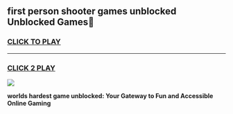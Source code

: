 
## first person shooter games unblocked Unblocked Games👋
<h3>
<a href="https://premium.freeplayer.one?title=first_person_shooter_games_unblocked&ref=16F">CLICK TO PLAY</a></h3>
<hr>

<h3>
<a href="https://premium.freeplayer.one?title=first_person_shooter_games_unblocked&ref=16F">CLICK 2 PLAY</a>
  
</h3>

<a href="https://premium.freeplayer.one?title=first_person_shooter_games_unblocked&ref=16F/"><img src="https://clearcache.store/games.png"></a>


**worlds hardest game unblocked: Your Gateway to Fun and Accessible Online Gaming**
